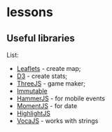 # lessons

## Useful libraries

List:
- [Leaflets](https://leafletjs.com/) - create map;
- [D3](https://d3js.org/) - create stats;
- [ThreeJS](https://threejs.org/) - game maker;
- [Immutable](https://immutable-js.github.io/immutable-js/)
- [HammerJS](https://hammerjs.github.io/) - for mobile events
- [MomentJS](https://momentjs.com/) - for date
- [HighlightJS](https://highlightjs.org/)
- [VocaJS](https://vocajs.com/) - works with strings
